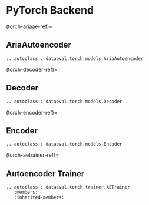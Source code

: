 # PyTorch Backend

(torch-ariaae-ref)=
## AriaAutoencoder

```{eval-rst}
.. autoclass:: dataeval.torch.models.AriaAutoencoder
```

(torch-decoder-ref)=
## Decoder

```{eval-rst}
.. autoclass:: dataeval.torch.models.Decoder
```

(torch-encoder-ref)=
## Encoder

```{eval-rst}
.. autoclass:: dataeval.torch.models.Encoder
```

(torch-aetrainer-ref)=
## Autoencoder Trainer

```{eval-rst}
.. autoclass:: dataeval.torch.trainer.AETrainer
   :members:
   :inherited-members:
```
